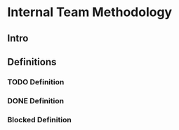 # Internal Team Methodology

## Intro

## Definitions

### TODO Definition

### DONE Definition

### Blocked Definition